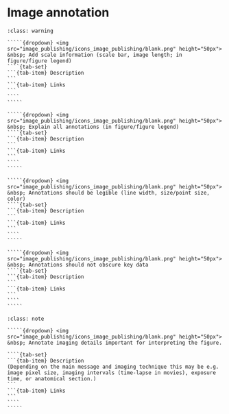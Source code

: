 # Image annotation

``````{admonition} Minimal 
:class: warning

`````{dropdown} <img src="image_publishing/icons_image_publishing/blank.png" height="50px"> &nbsp; Add scale information (scale bar, image length; in figure/figure legend)
````{tab-set}
```{tab-item} Description
```
```{tab-item} Links
```
````
````` 

`````{dropdown} <img src="image_publishing/icons_image_publishing/blank.png" height="50px"> &nbsp; Explain all annotations (in figure/figure legend)
````{tab-set}
```{tab-item} Description
```
```{tab-item} Links
```
````
`````  

`````{dropdown} <img src="image_publishing/icons_image_publishing/blank.png" height="50px"> &nbsp; Annotations should be legible (line width, size/point size, color)
````{tab-set}
```{tab-item} Description
```
```{tab-item} Links
```
````
````` 
 
`````{dropdown} <img src="image_publishing/icons_image_publishing/blank.png" height="50px"> &nbsp; Annotations should not obscure key data
````{tab-set}
```{tab-item} Description
```
```{tab-item} Links
```
````
`````  

``````

``````{admonition} Recommended
:class: note

`````{dropdown} <img src="image_publishing/icons_image_publishing/blank.png" height="50px"> &nbsp; Annotate imaging details important for interpreting the figure. 

````{tab-set}
```{tab-item} Description
(Depending on the main message and imaging technique this may be e.g. image pixel size, imaging intervals (time-lapse in movies), exposure time, or anatomical section.)
```
```{tab-item} Links
```
````
````` 

``````
<!--Notes which will not be shown on the actual page-->
